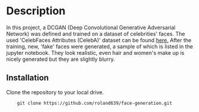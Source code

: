 # Description

In this project, a DCGAN (Deep Convolutional Generative Adversarial Network)
was defined and trained on a dataset of celebrities' faces.
The used 'CelebFaces Attributes (CelebA)' dataset can be found [here.](http://mmlab.ie.cuhk.edu.hk/projects/CelebA.html)
After the training, new, 'fake' faces were generated, a sample of which is
listed in the jupyter notebook. They look realistic, even hair and women's make up is nicely generated but they are slightly blurry.


## Installation

Clone the repository to your local drive.

```
	git clone https://github.com/roland639/face-generation.git
```
